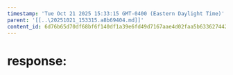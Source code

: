 ```yaml
---
timestamp: 'Tue Oct 21 2025 15:33:15 GMT-0400 (Eastern Daylight Time)'
parent: '[[..\20251021_153315.a8b69404.md]]'
content_id: 6d76b65d70df68bf6f140df1a39e6fd49d7167aae4d02faa5b63362744266256
---
```


# response:
